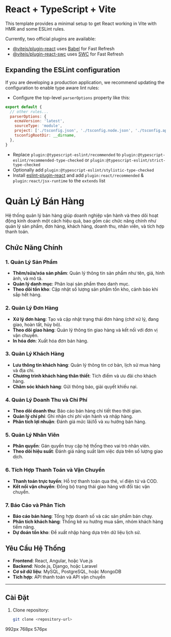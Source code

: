 # React + TypeScript + Vite

This template provides a minimal setup to get React working in Vite with HMR and some ESLint rules.

Currently, two official plugins are available:

- [@vitejs/plugin-react](https://github.com/vitejs/vite-plugin-react/blob/main/packages/plugin-react/README.md) uses [Babel](https://babeljs.io/) for Fast Refresh
- [@vitejs/plugin-react-swc](https://github.com/vitejs/vite-plugin-react-swc) uses [SWC](https://swc.rs/) for Fast Refresh

## Expanding the ESLint configuration

If you are developing a production application, we recommend updating the configuration to enable type aware lint rules:

- Configure the top-level `parserOptions` property like this:

```js
export default {
  // other rules...
  parserOptions: {
    ecmaVersion: 'latest',
    sourceType: 'module',
    project: ['./tsconfig.json', './tsconfig.node.json', './tsconfig.app.json'],
    tsconfigRootDir: __dirname,
  },
}
```

- Replace `plugin:@typescript-eslint/recommended` to `plugin:@typescript-eslint/recommended-type-checked` or `plugin:@typescript-eslint/strict-type-checked`
- Optionally add `plugin:@typescript-eslint/stylistic-type-checked`
- Install [eslint-plugin-react](https://github.com/jsx-eslint/eslint-plugin-react) and add `plugin:react/recommended` & `plugin:react/jsx-runtime` to the `extends` list




# Quản Lý Bán Hàng

Hệ thống quản lý bán hàng giúp doanh nghiệp vận hành và theo dõi hoạt động kinh doanh một cách hiệu quả, bao gồm các chức năng chính như quản lý sản phẩm, đơn hàng, khách hàng, doanh thu, nhân viên, và tích hợp thanh toán.

## Chức Năng Chính

### 1. Quản Lý Sản Phẩm
- **Thêm/sửa/xóa sản phẩm**: Quản lý thông tin sản phẩm như tên, giá, hình ảnh, và mô tả.
- **Quản lý danh mục**: Phân loại sản phẩm theo danh mục.
- **Theo dõi tồn kho**: Cập nhật số lượng sản phẩm tồn kho, cảnh báo khi sắp hết hàng.

### 2. Quản Lý Đơn Hàng
- **Xử lý đơn hàng**: Tạo và cập nhật trạng thái đơn hàng (chờ xử lý, đang giao, hoàn tất, hủy bỏ).
- **Theo dõi giao hàng**: Quản lý thông tin giao hàng và kết nối với đơn vị vận chuyển.
- **In hóa đơn**: Xuất hóa đơn bán hàng.

### 3. Quản Lý Khách Hàng
- **Lưu thông tin khách hàng**: Quản lý thông tin cơ bản, lịch sử mua hàng và địa chỉ.
- **Chương trình khách hàng thân thiết**: Tích điểm và ưu đãi cho khách hàng.
- **Chăm sóc khách hàng**: Gửi thông báo, giải quyết khiếu nại.

### 4. Quản Lý Doanh Thu và Chi Phí
- **Theo dõi doanh thu**: Báo cáo bán hàng chi tiết theo thời gian.
- **Quản lý chi phí**: Ghi nhận chi phí vận hành và nhập hàng.
- **Phân tích lợi nhuận**: Đánh giá mức lãi/lỗ và xu hướng bán hàng.

### 5. Quản Lý Nhân Viên
- **Phân quyền**: Gán quyền truy cập hệ thống theo vai trò nhân viên.
- **Theo dõi hiệu suất**: Đánh giá năng suất làm việc dựa trên số lượng giao dịch.

### 6. Tích Hợp Thanh Toán và Vận Chuyển
- **Thanh toán trực tuyến**: Hỗ trợ thanh toán qua thẻ, ví điện tử và COD.
- **Kết nối vận chuyển**: Đồng bộ trạng thái giao hàng với đối tác vận chuyển.

### 7. Báo Cáo và Phân Tích
- **Báo cáo bán hàng**: Tổng hợp doanh số và các sản phẩm bán chạy.
- **Phân tích khách hàng**: Thống kê xu hướng mua sắm, nhóm khách hàng tiềm năng.
- **Dự đoán tồn kho**: Đề xuất nhập hàng dựa trên dữ liệu lịch sử.

## Yêu Cầu Hệ Thống
- **Frontend**: React, Angular, hoặc Vue.js
- **Backend**: Node.js, Django, hoặc Laravel
- **Cơ sở dữ liệu**: MySQL, PostgreSQL, hoặc MongoDB
- **Tích hợp**: API thanh toán và API vận chuyển

---

## Cài Đặt
1. Clone repository:
   ```bash
   git clone <repository-url>

992px 768px 576px